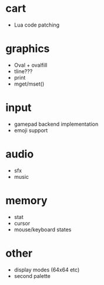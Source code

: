 # cart

* Lua code patching

# graphics

* Oval + ovalfill
* tline???
* print
* mget/mset()

# input

* gamepad backend implementation
* emoji support

# audio

* sfx
* music

# memory

* stat
* cursor
* mouse/keyboard states

# other

* display modes (64x64 etc)
* second palette